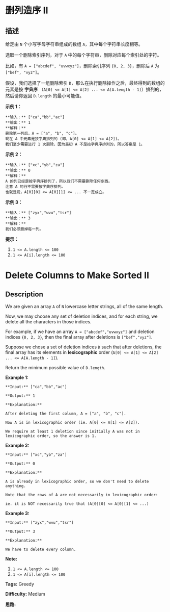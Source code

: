 # 删列造序 II

## 描述

给定由 `N` 个小写字母字符串组成的数组 `A`，其中每个字符串长度相等。

选取一个删除索引序列，对于 `A` 中的每个字符串，删除对应每个索引处的字符。

比如，有 `A = ["abcdef", "uvwxyz"]`，删除索引序列 `{0, 2, 3}`，删除后 `A` 为`["bef", "vyz"]`。

假设，我们选择了一组删除索引 `D`，那么在执行删除操作之后，最终得到的数组的元素是按 **字典序** （`A[0] <= A[1] <= A[2] ... <= A[A.length - 1]`）排列的，然后请你返回 `D.length` 的最小可能值。



**示例 1：**

    
    
    **输入：** ["ca","bb","ac"]
    **输出：** 1
    **解释：**
    删除第一列后，A = ["a", "b", "c"]。
    现在 A 中元素是按字典排列的 (即，A[0] <= A[1] <= A[2])。
    我们至少需要进行 1 次删除，因为最初 A 不是按字典序排列的，所以答案是 1。
    

**示例 2：**

    
    
    **输入：** ["xc","yb","za"]
    **输出：** 0
    **解释：**
    A 的列已经是按字典序排列了，所以我们不需要删除任何东西。
    注意 A 的行不需要按字典序排列。
    也就是说，A[0][0] <= A[0][1] <= ... 不一定成立。
    

**示例 3：**

    
    
    **输入：** ["zyx","wvu","tsr"]
    **输出：** 3
    **解释：**
    我们必须删掉每一列。
    



**提示：**

  1. `1 <= A.length <= 100`
  2. `1 <= A[i].length <= 100`



# Delete Columns to Make Sorted II

## Description



We are given an array `A` of `N` lowercase letter strings, all of the same length.

Now, we may choose any set of deletion indices, and for each string, we delete all the characters in those indices.

For example, if we have an array `A = ["abcdef","uvwxyz"]` and deletion indices `{0, 2, 3}`, then the final array after deletions is `["bef","vyz"]`.

Suppose we chose a set of deletion indices `D` such that after deletions, the final array has its elements in **lexicographic** order (`A[0] <= A[1] <= A[2] ... <= A[A.length - 1]`).

Return the minimum possible value of `D.length`.



**Example 1:**

    
    
    **Input:** ["ca","bb","ac"]
    **Output:** 1
    **Explanation:**
    After deleting the first column, A = ["a", "b", "c"].
    Now A is in lexicographic order (ie. A[0] <= A[1] <= A[2]).
    We require at least 1 deletion since initially A was not in lexicographic order, so the answer is 1.
    

**Example 2:**

    
    
    **Input:** ["xc","yb","za"]
    **Output:** 0
    **Explanation:**
    A is already in lexicographic order, so we don't need to delete anything.
    Note that the rows of A are not necessarily in lexicographic order:
    ie. it is NOT necessarily true that (A[0][0] <= A[0][1] <= ...)
    

**Example 3:**

    
    
    **Input:** ["zyx","wvu","tsr"]
    **Output:** 3
    **Explanation:**
    We have to delete every column.
    



**Note:**

  1. `1 <= A.length <= 100`
  2. `1 <= A[i].length <= 100`


**Tags:** Greedy

**Difficulty:** Medium

**思路:**
